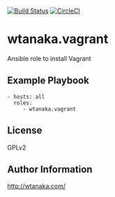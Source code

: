 [![Build Status](https://travis-ci.org/wtanaka/ansible-role-vagrant.svg?branch=master)](https://travis-ci.org/wtanaka/ansible-role-vagrant)
[![CircleCI](https://circleci.com/gh/wtanaka/ansible-role-vagrant.svg?style=svg)](https://circleci.com/gh/wtanaka/ansible-role-vagrant)

wtanaka.vagrant
===============

Ansible role to install Vagrant

Example Playbook
----------------

    - hosts: all
      roles:
         - wtanaka.vagrant

License
-------

GPLv2

Author Information
------------------

http://wtanaka.com/
